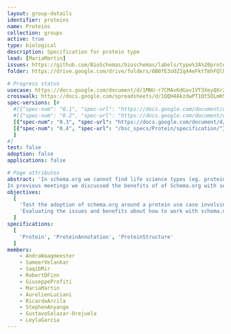 ```yaml
---
layout: group-details
identifier: proteins
name: Proteins
collection: groups
active: true
type: biological
description: Specification for protein type
lead: [MariaMartin]
issues: https://github.com/BioSchemas/bioschemas/labels/type%3A%20protein
folder: https://drive.google.com/drive/folders/0B0fE3oOZIq44eFktTmhFQlhLeDA

# Progress status
usecase: https://docs.google.com/document/d/1MNU-r7CMAvKdGav1VT3XeyQXr2XwRA6JXDsoWoA0R1E
crosswalk: https://docs.google.com/spreadsheets/d/1QQH4AkzdwPT1Qt5OLmH5HosLpkFU7khwE4Ql9_Cb9ZQ
spec-versions: [#
  #[{"spec-num": "0.1", "spec-url": "https://docs.google.com/document/d/1fn-of4cxGJLYiw1G3-KepZsIE0Ptq4GSx-h3jPmvdvc"},
  #[{"spec-num": "0.2", "spec-url": "https://docs.google.com/document/d/1fn-of4cxGJLYiw1G3-KepZsIE0Ptq4GSx-h3jPmvdvc"}
  [{"spec-num": "0.3", "spec-url": "https://docs.google.com/document/d/14Wg-Rv9rri8pLRUP9FkVRq6geFuwb5mWbZos6MvxH6w"}],
  [{"spec-num": "0.4", "spec-url": "/bsc_specs/Protein/specification/"}]
  ]
#]
test: false
adoption: false
applications: false

# Page attributes
abstract: 'In schema.org we cannot find life science types (eg. protein, gene, biological pathway) except those types that overlap with healthcare and medicine domains defined by the health schema.org extension (eg. drug, artery).
In previous meetings we discussed the benefits of of Schema.org with several data providers but we also came with a list of concerns that need to be evaluated to be able to encourage data providers to adopt Bioschemas.'
objectives:
  [
    'Test the adoption of schema.org around a protein use case involving protein resources.',
    'Evaluating the issues and benefits about how to work with schema.org and Bioschemas'
  ]
specifications:
  [
    'Protein', 'ProteinAnnotation', 'ProteinStructure'
  ]
members:
    - AndraWaagmeester
    - SameerVelankar
    - SaqibMir
    - RobertDFinn
    - GiuseppeProfiti
    - MariaMartin
    - AurelienLuciani
    - RicardoArcila
    - StephenAnyango
    - GustavoSalazar-Orejuela
    - LeylaGarcia
---
```

